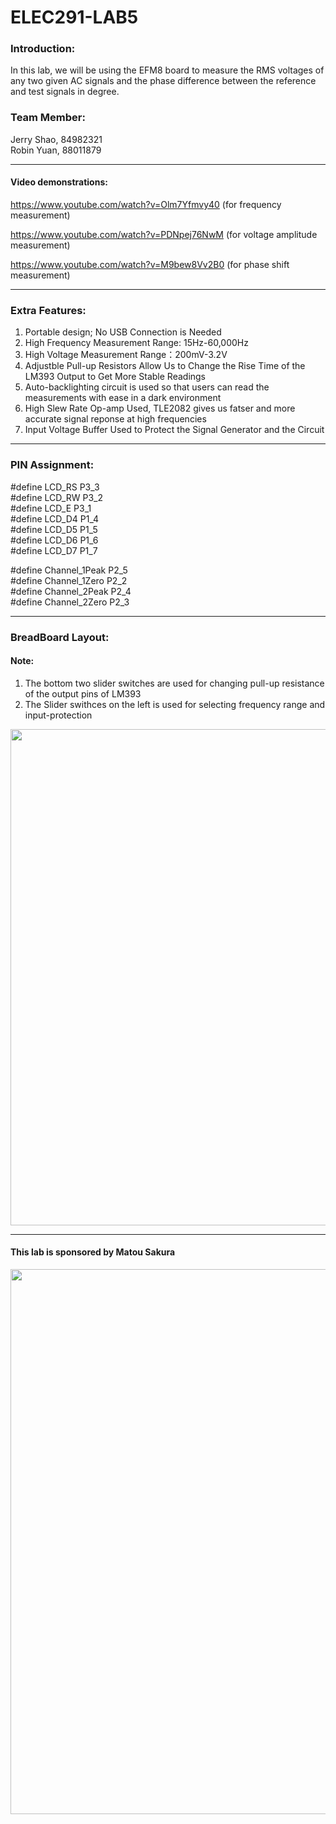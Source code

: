 # ELEC291-LAB5


### Introduction:
In this lab, we will be using the EFM8 board to measure the RMS voltages of any two given AC signals and the phase difference between the reference and test signals in degree.


### Team Member:
Jerry Shao, 84982321 \
Robin Yuan, 88011879


------------

#### Video demonstrations:

https://www.youtube.com/watch?v=Olm7Yfmvy40 (for frequency measurement)

https://www.youtube.com/watch?v=PDNpej76NwM (for voltage amplitude measurement)

https://www.youtube.com/watch?v=M9bew8Vv2B0 (for phase shift measurement)


------------

### Extra Features:

1. Portable design; No USB Connection is Needed
2. High Frequency Measurement Range: 15Hz-60,000Hz
3. High Voltage Measurement Range：200mV-3.2V
4. Adjustble Pull-up Resistors Allow Us to Change the Rise Time of the LM393 Output to Get More Stable Readings
5. Auto-backlighting circuit is used so that users can read the measurements with ease in a dark environment
6. High Slew Rate Op-amp Used, TLE2082 gives us fatser and more accurate signal reponse at high frequencies 
7. Input Voltage Buffer Used to Protect the Signal Generator and the Circuit

------------

### PIN Assignment:

#define LCD_RS P3_3\
#define LCD_RW P3_2\
#define LCD_E  P3_1\
#define LCD_D4 P1_4\
#define LCD_D5 P1_5\
#define LCD_D6 P1_6\
#define LCD_D7 P1_7

#define Channel_1Peak P2_5\
#define Channel_1Zero P2_2\
#define Channel_2Peak P2_4\
#define Channel_2Zero P2_3



------------

### BreadBoard Layout:
#### Note:
1. The bottom two slider switches are used for changing pull-up resistance of the output pins of LM393
2. The Slider swithces on the left is used for selecting frequency range and input-protection
<img src="https://user-images.githubusercontent.com/68177491/111015389-63883480-835d-11eb-9c7d-8d34519ef2f0.jpg" width="595" height="794"/>


------------

#### This lab is sponsored by Matou Sakura

<img src="https://user-images.githubusercontent.com/68177491/110687738-b4e5c780-8195-11eb-9695-f509644cab16.jpg" width="623" height="872"/>
